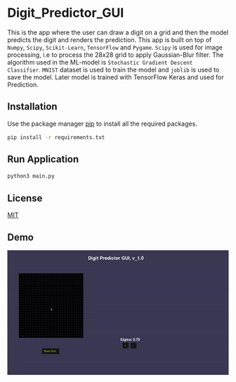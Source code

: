 # Digit_Predictor_GUI

This is the app where the user can draw a digit on a grid and then the model predicts the digit and renders the prediction.
This app is built on top of `Numpy`, `Scipy`, `Scikit-Learn`, `TensorFlow` and `Pygame`.
`Scipy` is used for image processing, i.e to process the 28x28 grid to apply Gaussian-Blur filter.
The algorithm used in the ML-model is `Stochastic Gradient Descent Classifier`.
`MNIST` dataset is used to train the model and `joblib` is used to save the model.
Later model is trained with TensorFlow Keras and used for Prediction.

## Installation

Use the package manager [pip](https://pip.pypa.io/en/stable/) to install all the required packages.

```bash
pip install -r requirements.txt
```

## Run Application

```bash
python3 main.py
```

## License

[MIT](https://choosealicense.com/licenses/mit/)


## Demo

![](images/digit_predictor_gui.gif)
